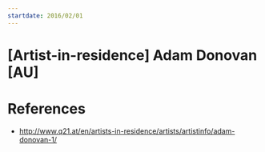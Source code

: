 ```yaml
---
startdate: 2016/02/01
---
```

# [Artist-in-residence] Adam Donovan [AU]

# References
* http://www.q21.at/en/artists-in-residence/artists/artistinfo/adam-donovan-1/
